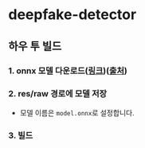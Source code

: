 # deepfake-detector
## 하우 투 빌드
### 1. onnx 모델 다운로드([링크](https://msest-my.sharepoint.com/:u:/g/personal/minseonglove_estsoft_com/Eetmoi2FumNOrwvPzSVdHiYBbZxaBqH8PB50djFLorpykA))([출처](https://huggingface.co/dima806/deepfake_vs_real_image_detection))
### 2. res/raw 경로에 모델 저장
* 모델 이름은 `model.onnx`로 설정합니다.
### 3. 빌드

